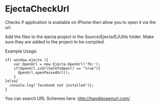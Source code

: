 EjectaCheckUrl
==============

Checks if application is available on iPhone then allow you to open it via the url.


Add the files to the ejecta project in the Source/Ejecta/EJUtils folder.
Make sure they are added to the project to be compiled.


Example Usage:
```
if( window.ejecta ){
    var OpenUrl = new Ejecta.OpenUrl('fb:');
	if(OpenUrl.isUrlSafeToOpen() == "true"){
	  OpenUrl.openPassedUrl();
	}
}else{
  console.log('facebook not installed')};
}
```

You can search URL Schemes here:
http://handleopenurl.com/

